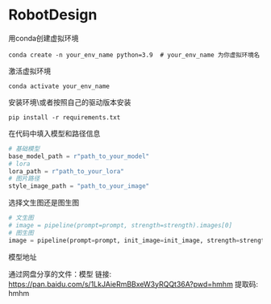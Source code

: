 # RobotDesign
用conda创建虚拟环境

```
conda create -n your_env_name python=3.9  # your_env_name 为你虚拟环境名
```

激活虚拟环境

```
conda activate your_env_name
```

安装环境\或者按照自己的驱动版本安装

```
pip install -r requirements.txt
```

在代码中填入模型和路径信息

```python
# 基础模型
base_model_path = r"path_to_your_model"
# lora
lora_path = r"path_to_your_lora"
# 图片路径
style_image_path = "path_to_your_image"
```

选择文生图还是图生图

```python
# 文生图
# image = pipeline(prompt=prompt, strength=strength).images[0]
# 图生图
image = pipeline(prompt=prompt, init_image=init_image, strength=strength).images[0]
```

模型地址

通过网盘分享的文件：模型
链接: https://pan.baidu.com/s/1LkJAieRmBBxeW3yRQQt36A?pwd=hmhm 提取码: hmhm
